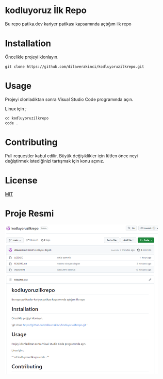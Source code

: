 # kodluyoruz İlk Repo
Bu repo patika.dev kariyer patikası kapsamında açtığım ilk repo

# Installation

Öncelikle projeyi klonlayın.

` git clone https://github.com/dilaverakinci/kodluyoruzilkrepo.git `

# Usage

Projeyi clonladıktan sonra Visual Studio Code programında açın.

Linux için ;

```
cd kodluyoruzilkrepo
code .
```

# Contributing

Pull requestler kabul edilir. Büyük değişiklikler için lütfen önce neyi değiştirmek istediğinizi tartışmak için konu açınız.

# License
[MIT](https://opensource.org/license/mit/)

# Proje Resmi 

![Proje Resmi](/proje.png)
